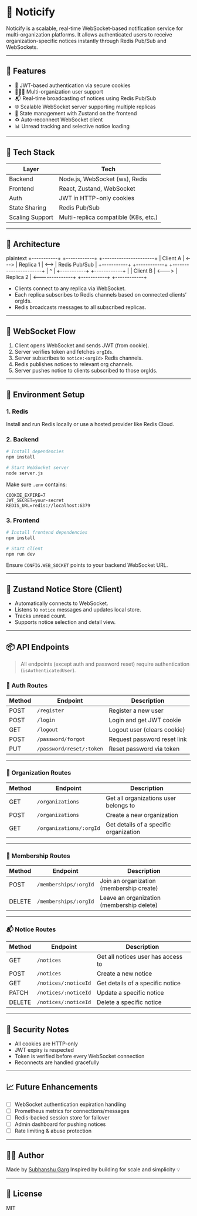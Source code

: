 # 📣 Noticify

Noticify is a scalable, real-time WebSocket-based notification service for multi-organization platforms. It allows authenticated users to receive organization-specific notices instantly through Redis Pub/Sub and WebSockets.

---

## 🚀 Features

- 🔐 JWT-based authentication via secure cookies
- 🧑‍🤝‍🧑 Multi-organization user support
- 📬 Real-time broadcasting of notices using Redis Pub/Sub
- 🌐 Scalable WebSocket server supporting multiple replicas
- 🧠 State management with Zustand on the frontend
- ♻️ Auto-reconnect WebSocket client
- 📊 Unread tracking and selective notice loading

---

## 🧱 Tech Stack

| Layer           | Tech                                 |
|----------------|--------------------------------------|
| Backend         | Node.js, WebSocket (ws), Redis       |
| Frontend        | React, Zustand, WebSocket            |
| Auth            | JWT in HTTP-only cookies             |
| State Sharing   | Redis Pub/Sub                        |
| Scaling Support | Multi-replica compatible (K8s, etc.) |

---

## 🧩 Architecture

plaintext
+-----------+       +------------+      +----------------------+
|  Client A | <---> |  Replica 1 | <--> | Redis Pub/Sub        |
+-----------+       +------------+      +----------------------+
       |                    ^                     |
+-----------+       +------------+                |
|  Client B | <---> |  Replica 2 | <--------------+
+-----------+       +------------+


* Clients connect to any replica via WebSocket.
* Each replica subscribes to Redis channels based on connected clients’ orgIds.
* Redis broadcasts messages to all subscribed replicas.

---

## 🔄 WebSocket Flow

1. Client opens WebSocket and sends JWT (from cookie).
2. Server verifies token and fetches `orgIds`.
3. Server subscribes to `notice:<orgId>` Redis channels.
4. Redis publishes notices to relevant org channels.
5. Server pushes notice to clients subscribed to those orgIds.

---

## 🔧 Environment Setup

### 1. Redis

Install and run Redis locally or use a hosted provider like Redis Cloud.

### 2. Backend

```bash
# Install dependencies
npm install

# Start WebSocket server
node server.js
```

Make sure `.env` contains:

```env
COOKIE_EXPIRE=7
JWT_SECRET=your-secret
REDIS_URL=redis://localhost:6379
```

### 3. Frontend

```bash
# Install frontend dependencies
npm install

# Start client
npm run dev
```

Ensure `CONFIG.WEB_SOCKET` points to your backend WebSocket URL.

---

## 🧠 Zustand Notice Store (Client)

* Automatically connects to WebSocket.
* Listens to `notice` messages and updates local store.
* Tracks unread count.
* Supports notice selection and detail view.

---

## 📦 API Endpoints

> All endpoints (except auth and password reset) require authentication (`isAuthenticatedUser`).

### 🔐 Auth Routes

| Method | Endpoint                 | Description                 |
| ------ | ------------------------ | --------------------------- |
| POST   | `/register`              | Register a new user         |
| POST   | `/login`                 | Login and get JWT cookie    |
| GET    | `/logout`                | Logout user (clears cookie) |
| POST   | `/password/forgot`       | Request password reset link |
| PUT    | `/password/reset/:token` | Reset password via token    |

---

### 🏢 Organization Routes

| Method | Endpoint                | Description                            |
| ------ | ----------------------- | -------------------------------------- |
| GET    | `/organizations`        | Get all organizations user belongs to  |
| POST   | `/organizations`        | Create a new organization              |
| GET    | `/organizations/:orgId` | Get details of a specific organization |

---

### 👥 Membership Routes

| Method | Endpoint              | Description                               |
| ------ | --------------------- | ----------------------------------------- |
| POST   | `/memberships/:orgId` | Join an organization (membership create)  |
| DELETE | `/memberships/:orgId` | Leave an organization (membership delete) |

---

### 📬 Notice Routes

| Method | Endpoint             | Description                        |
| ------ | -------------------- | ---------------------------------- |
| GET    | `/notices`           | Get all notices user has access to |
| POST   | `/notices`           | Create a new notice                |
| GET    | `/notices/:noticeId` | Get details of a specific notice   |
| PATCH  | `/notices/:noticeId` | Update a specific notice           |
| DELETE | `/notices/:noticeId` | Delete a specific notice           |

---

## 🔐 Security Notes

* All cookies are HTTP-only
* JWT expiry is respected
* Token is verified before every WebSocket connection
* Reconnects are handled gracefully

---

## 📈 Future Enhancements

* [ ] WebSocket authentication expiration handling
* [ ] Prometheus metrics for connections/messages
* [ ] Redis-backed session store for failover
* [ ] Admin dashboard for pushing notices
* [ ] Rate limiting & abuse protection

---

## 🧑‍💻 Author

Made by [Subhanshu Garg](https://github.com/subhanshugarg)
Inspired by building for scale and simplicity 💡

---

## 📄 License

MIT
